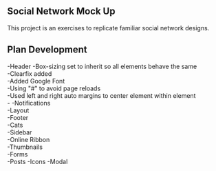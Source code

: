 ## Social Network Mock Up ##
This project is an exercises to replicate familiar social network designs.

## Plan Development ##
-Header
	-Box-sizing set to inherit so all elements behave the same  
	-Clearfix added  
	-Added Google Font  
	-Using "#" to avoid page reloads  
	-Used left and right auto margins to center element within element  
	-
-Notifications   
-Layout  
-Footer  
-Cats  
-Sidebar  
-Online Ribbon  
-Thumbnails  
-Forms  
-Posts
-Icons
-Modal